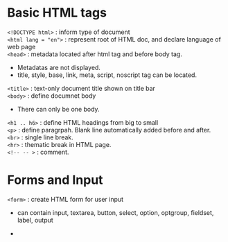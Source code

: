 # Basic HTML tags
`<!DOCTYPE html>` : inform type of document<br>
`<html lang = "en">` : represent root of HTML doc, and declare language of web page<br>
`<head>` : metadata located after html tag and before body tag.<br>

<ul>
    <li>Metadatas are not displayed.</li>
    <li>title, style, base, link, meta, script, noscript tag can be located.</li>
</ul>

`<title>` : text-only document title shown on title bar<br>
`<body>` : define documnet body<br>

<ul>
    <li>There can only be one body.</li>
</ul>

`<h1 .. h6>` : define HTML headings from big to small<br>
`<p>` : define paragrpah. Blank line automatically added before and after.<br>
`<br>` : single line break.<br>
`<hr>` : thematic break in HTML page.<br>
`<!-- -- >` : comment.<br>

# Forms and Input
`<form>` : create HTML form for user input<br>
<ul>
    <li>can contain input, textarea, button, select, option, optgroup, fieldset, label, output</li>
    <li><form action = "php file" method = "get"></li>
</ul>
